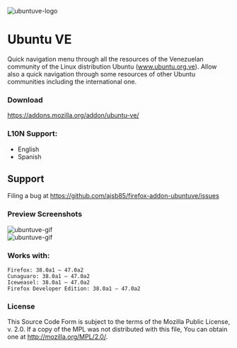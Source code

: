 ![ubuntuve-logo](https://raw.github.com/ajsb85/firefox-addon-ubuntuve/master/press/logo/ubuntuve_logo.png.png "ubuntuve")
# Ubuntu VE

Quick navigation menu through all the resources of the Venezuelan community of the Linux distribution Ubuntu (www.ubuntu.org.ve). Allow also a quick navigation through some resources of other Ubuntu communities including the international one.

### Download
https://addons.mozilla.org/addon/ubuntu-ve/

### L10N Support:
* English
* Spanish

## Support
Filing a bug at https://github.com/ajsb85/firefox-addon-ubuntuve/issues

### Preview Screenshots
![ubuntuve-gif](https://raw.github.com/ajsb85/firefox-addon-ubuntuve/master/press/screens/fx.gif "teclib")<br>
![ubuntuve-gif](https://raw.github.com/ajsb85/firefox-addon-ubuntuve/master/press/screens/dev.gif "teclib")<br>

### Works with:

    Firefox: 38.0a1 – 47.0a2
    Cunaguaro: 38.0a1 – 47.0a2
    Iceweasel: 38.0a1 – 47.0a2
    Firefox Developer Edition: 38.0a1 – 47.0a2

### License
This Source Code Form is subject to the terms of the Mozilla Public
License, v. 2.0. If a copy of the MPL was not distributed with this
file, You can obtain one at http://mozilla.org/MPL/2.0/.
